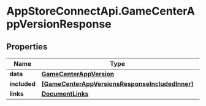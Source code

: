 # AppStoreConnectApi.GameCenterAppVersionResponse

## Properties

Name | Type | Description | Notes
------------ | ------------- | ------------- | -------------
**data** | [**GameCenterAppVersion**](GameCenterAppVersion.md) |  | 
**included** | [**[GameCenterAppVersionsResponseIncludedInner]**](GameCenterAppVersionsResponseIncludedInner.md) |  | [optional] 
**links** | [**DocumentLinks**](DocumentLinks.md) |  | 


